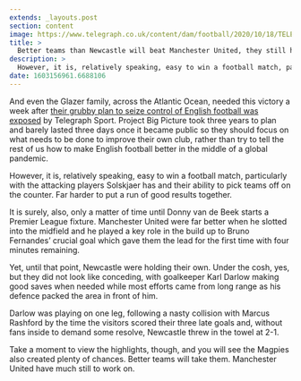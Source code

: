 ```yaml
--- 
extends: _layouts.post 
section: content 
image: https://www.telegraph.co.uk/content/dam/football/2020/10/18/TELEMMGLPICT000242214537_trans_NvBQzQNjv4Bqyntj27Do1A_uEF6jNSG5Nm2WHxVb04I3mqdyyMOHpEo.jpeg?impolicy=logo-overlay 
title: > 
  Better teams than Newcastle will beat Manchester United, they still have plenty to work on 
description: > 
  However, it is, relatively speaking, easy to win a football match, particularly with the attacking players Solskjaer has and their ability to pick teams off on the counter.Manchester United were far better when he slotted into the midfield and he played a key role in the build up to Bruno Fernandes’ crucial goal which gave them the lead for the first time with four minutes remaining.Take a moment to view the highlights, though, and you will see the Magpies also created plenty of chances.Better teams will take them.Manchester United have much still to work on. 
date: 1603156961.6688106 
--- 
```

<div><p>And even the Glazer family, across the Atlantic Ocean, needed this victory a week after <a href="https://www.telegraph.co.uk/football/2020/10/15/project-big-picture-sent-shockwaves-football-set-tone-future/">their grubby plan to seize control of English football was exposed</a> by Telegraph Sport. Project Big Picture took three years to plan and barely lasted three days once it became public so they should focus on what needs to be done to improve their own club, rather than try to tell the rest of us how to make English football better in the middle of a global pandemic.</p>
<p>However, it is, relatively speaking, easy to win a football match, particularly with the attacking players Solskjaer has and their ability to pick teams off on the counter. Far harder to put a run of good results together.</p>
<p>It is surely, also, only a matter of time until Donny van de Beek starts a Premier League fixture. Manchester United were far better when he slotted into the midfield and he played a key role in the build up to Bruno Fernandes&#8217;&#160;crucial goal which gave them the lead for the first time with four minutes remaining.</p>
<p>Yet, until that point, Newcastle were holding their own. Under the cosh, yes, but they did not look like conceding, with goalkeeper Karl Darlow making good saves when needed while most efforts came from long range as his defence packed the area in front of him.</p>
<p>Darlow was playing on one leg, following a nasty collision with Marcus Rashford by the time the visitors scored their three late goals and, without fans inside to demand some resolve, Newcastle threw in the towel at 2-1.</p>
<p>Take a moment to view the highlights, though, and you will see the Magpies also created plenty of chances. Better teams will take them. Manchester United have much still to work on.</p>
</div>